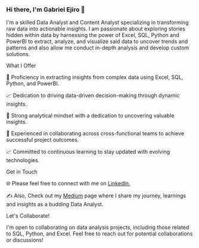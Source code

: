 ### Hi there, I'm Gabriel Ejiro 👋

I'm a skilled Data Analyst and Content Analyst specializing in transforming raw data into actionable insights. I am passionate about exploring stories hidden within data by harnessing the power of Excel, SQL, Python and PowerBI to extract, analyze, and visualize said data to uncover trends and patterns and also allow me conduct in-depth analysis and develop custom solutions.

What I Offer

🌟 Proficiency in extracting insights from complex data using Excel, SQL, Python, and PowerBI.

📈 Dedication to driving data-driven decision-making through dynamic insights.

🎯 Strong analytical mindset with a dedication to uncovering valuable insights.

🌟 Experienced in collaborating across cross-functional teams to achieve successful project outcomes.

📈 Committed to continuous learning to stay updated with evolving technologies.

Get in Touch

🌐 Please feel free to connect with me on <a href="https://www.linkedin.com/in/gabriel-ejiro/">LinkedIn.</a>

✍️ Also, Check out my <a href="https://medium.com/@ejirogabriell2019">Medium</a> page where I share my journey, learnings and insights as a budding Data Analyst.

Let's Collaborate!

I'm open to collaborating on data analysis projects, including those related to SQL, Python, and Excel. Feel free to reach out for potential collaborations or discussions!


